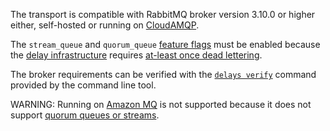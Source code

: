 The transport is compatible with RabbitMQ broker version 3.10.0 or higher either, self-hosted or running on [CloudAMQP](https://www.cloudamqp.com/).

 The `stream_queue` and `quorum_queue` [feature flags](https://www.rabbitmq.com/feature-flags.html) must be enabled because the [delay infrastructure](delayed-delivery.md) requires [at-least once dead lettering](https://blog.rabbitmq.com/posts/2022/03/at-least-once-dead-lettering/).

 The broker requirements can be verified with the [`delays verify`](operations-scripting.md#delays-verify) command provided by the command line tool.

WARNING: Running on [Amazon MQ](https://aws.amazon.com/amazon-mq/) is not supported because it does not support [quorum queues or streams](https://docs.aws.amazon.com/amazon-mq/latest/developer-guide/best-practices-rabbitmq.html).
